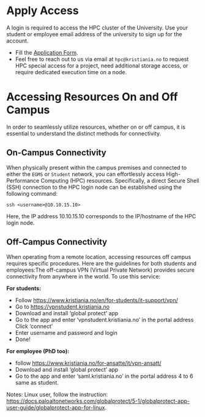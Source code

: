 # Apply Access

A login is required to access the HPC cluster of the University.
Use your student or employee email address of the university to sign up for the account.

- Fill the [Application Form](https://forms.office.com/pages/designpagev2.aspx?auth_pvr=OrgId&auth_upn=gubh001%40EGMS.no&lang=en&origin=OfficeDotCom&route=Start&sessionid=f3f5ab85-19bc-4710-9dc5-70ca535ec4bb&subpage=design&id=xCax_z0GEkuaCchqSOHpWvCwNBkDNKNFqP_ksrHs5v5UODVVWFk2VkkzSExGTTdHS0RRMVRTTk5YQS4u&topview=Preview).
- Feel free to reach out to us via email at `hpc@kristiania.no` to request HPC special access for a project, need additional storage access, or require dedicated execution time on a node.

# Accessing Resources On and Off Campus

In order to seamlessly utilize resources, whether on or off campus, it is essential to understand the distinct methods for connectivity.

## On-Campus Connectivity

When physically present within the campus premises and connected to either the `EGMS` or `Student` network, you can effortlessly access High-Performance Computing (HPC) resources. Specifically, a direct Secure Shell (SSH) connection to the HPC login node can be established using the following command:

```
ssh <username>@10.10.15.10>
```

Here, the IP address 10.10.15.10 corresponds to the IP/hostname of the HPC login node.

## Off-Campus Connectivity

When operating from a remote location, accessing resources off campus requires specific procedures. Here are the guidelines for both students and employees:The off-campus VPN (Virtual Private Network) provides secure connectivity from anywhere in the world. To use this service:

**For students:**

- Follow https://www.kristiania.no/en/for-students/it-support/vpn/
- Go to https://vpnstudent.kristiania.no
- Download and install ‘global protect’ app
- Go to the app and enter ‘vpnstudent.kristiania.no’ in the portal address
  Click ‘connect’
- Enter username and password and login
- Done!

**For employee (PhD too):**

- follow https://www.kristiania.no/for-ansatte/it/vpn-ansatt/
- Download and install ‘global protect’ app
- Go to the app and enter ‘saml.kristiania.no’ in the portal address
  4 to 6 same as student.

Notes: Linux user, follow the instruction: https://docs.paloaltonetworks.com/globalprotect/5-1/globalprotect-app-user-guide/globalprotect-app-for-linux.
